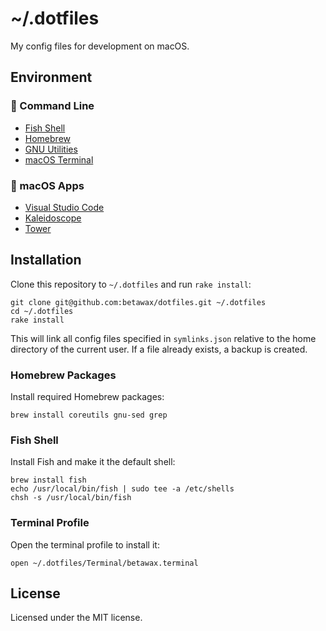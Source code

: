 # ~/.dotfiles

My config files for development on macOS.

## Environment

### 🚀 Command Line

- [Fish Shell](https://fishshell.com/)
- [Homebrew](https://brew.sh/)
- [GNU Utilities](https://www.gnu.org/software/coreutils/)
- [macOS Terminal](https://support.apple.com/guide/terminal/welcome/mac)

### 🚀 macOS Apps

- [Visual Studio Code](https://code.visualstudio.com/)
- [Kaleidoscope](https://kaleidoscope.app/)
- [Tower](https://www.git-tower.com/)

## Installation

Clone this repository to `~/.dotfiles` and run `rake install`:

```
git clone git@github.com:betawax/dotfiles.git ~/.dotfiles
cd ~/.dotfiles
rake install
```

This will link all config files specified in `symlinks.json` relative to the home directory of the current user. If a file already exists, a backup is created.

### Homebrew Packages

Install required Homebrew packages:

```
brew install coreutils gnu-sed grep
```

### Fish Shell

Install Fish and make it the default shell:

```
brew install fish
echo /usr/local/bin/fish | sudo tee -a /etc/shells
chsh -s /usr/local/bin/fish
```

### Terminal Profile

Open the terminal profile to install it:

```
open ~/.dotfiles/Terminal/betawax.terminal
```

## License

Licensed under the MIT license.
